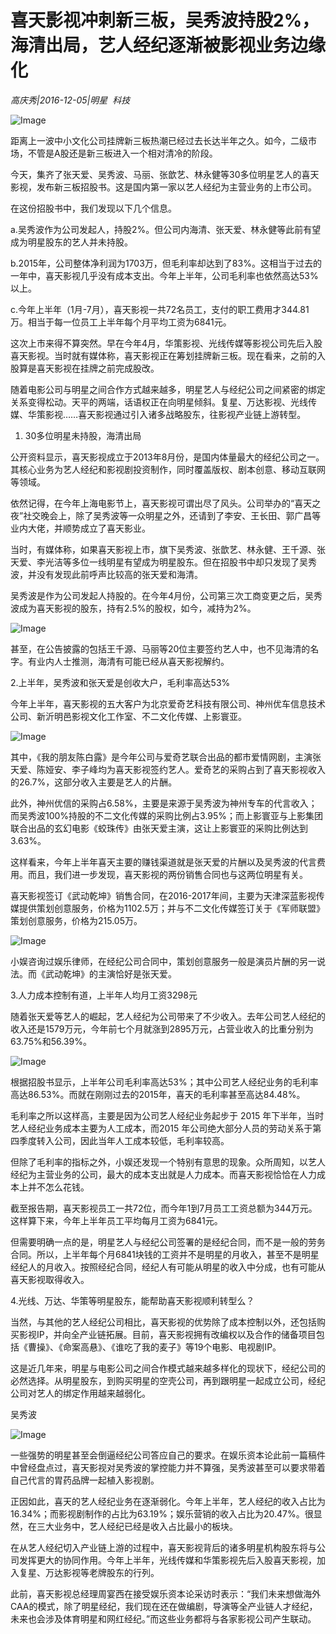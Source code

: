 # 喜天影视冲刺新三板，吴秀波持股2%，海清出局，艺人经纪逐渐被影视业务边缘化

*高庆秀|2016-12-05|明星 
                                                科技*

![Image](http://static.ylzbl.com/uploads/ueditor/php/upload/image/20170724/1500889276249831.jpeg)

距离上一波中小文化公司挂牌新三板热潮已经过去长达半年之久。如今，二级市场，不管是A股还是新三板进入一个相对清冷的阶段。

今天，集齐了张天爱、吴秀波、马丽、张歆艺、林永健等30多位明星艺人的喜天影视，发布新三板招股书。这是国内第一家以艺人经纪为主营业务的上市公司。

在这份招股书中，我们发现以下几个信息。

a.吴秀波作为公司发起人，持股2%。但公司内海清、张天爱、林永健等此前有望成为明星股东的艺人并未持股。

b.2015年，公司整体净利润为1703万，但毛利率却达到了83%。这相当于过去的一年中，喜天影视几乎没有成本支出。今年上半年，公司毛利率也依然高达53%以上。

c.今年上半年（1月-7月），喜天影视一共72名员工，支付的职工费用才344.81万。相当于每一位员工上半年每个月平均工资为6841元。

这次上市来得不算突然。早在今年4月，华策影视、光线传媒等影视公司先后入股喜天影视。当时就有媒体称，喜天影视正在筹划挂牌新三板。现在看来，之前的入股算是喜天影视在挂牌之前完成股改。

随着电影公司与明星之间合作方式越来越多，明星艺人与经纪公司之间紧密的绑定关系变得松动。天平的两端，话语权正在向明星倾斜。复星、万达影视、光线传媒、华策影视……喜天影视通过引入诸多战略股东，往影视产业链上游转型。

1. 30多位明星未持股，海清出局

公开资料显示，喜天影视成立于2013年8月份，是国内体量最大的经纪公司之一。其核心业务为艺人经纪和影视剧投资制作，同时覆盖版权、剧本创意、移动互联网等领域。

依然记得，在今年上海电影节上，喜天影视可谓出尽了风头。公司举办的“喜天之夜”社交晚会上，除了吴秀波等一众明星之外，还请到了李安、王长田、郭广昌等业内大佬，并顺势成立了喜天影业。

当时，有媒体称，如果喜天影视上市，旗下吴秀波、张歆艺、林永健、王千源、张天爱、李光洁等多位一线明星有望成为明星股东。但在招股书中却只发现了吴秀波，并没有发现此前呼声比较高的张天爱和海清。

吴秀波是作为公司发起人持股的。在今年4月份，公司第三次工商变更之后，吴秀波成为喜天影视的股东，持有2.5%的股权，如今，减持为2%。

![Image](http://p3.pstatp.com/large/2ee700032a4398ecc62a)

甚至，在公告披露的包括王千源、马丽等20位主要签约艺人中，也不见海清的名字。有业内人士推测，海清有可能已经从喜天影视解约。

2.上半年，吴秀波和张天爱是创收大户，毛利率高达53%

今年上半年，喜天影视的五大客户为北京爱奇艺科技有限公司、神州优车信息技术公司、新沂明邑影视文化工作室、不二文化传媒、上影寰亚。

![Image](http://p1.pstatp.com/large/2ede00033ecc576874e9)

其中，《我的朋友陈白露》是今年公司与爱奇艺联合出品的都市爱情网剧，主演张天爱、陈娅安、李子峰均为喜天影视签约艺人。爱奇艺的采购占到了喜天影视收入的26.7%，这部分收入主要是艺人的片酬。

此外，神州优信的采购占6.58%，主要是来源于吴秀波为神州专车的代言收入；而吴秀波100%持股的不二文化传媒的采购比例占3.95%；而上影寰亚与上影集团联合出品的玄幻电影《蛟珠传》由张天爱主演，这让上影寰亚的采购比例达到3.63%。

这样看来，今年上半年喜天主要的赚钱渠道就是张天爱的片酬以及吴秀波的代言费用。而且，我们进一步发现，喜天影视的两份销售合同也与这两位明星有关。

喜天影视签订《武动乾坤》销售合同，在2016-2017年间，主要为天津深蓝影视传媒提供策划创意服务，价格为1102.5万；并与不二文化传媒签订关于《军师联盟》策划创意服务，价格为215.05万。

![Image](http://p9.pstatp.com/large/31ba00031cdef251b69c)

小娱咨询过娱乐律师，在经纪公司合同中，策划创意服务一般是演员片酬的另一说法。而《武动乾坤》的主演恰好是张天爱。

3.人力成本控制有道，上半年人均月工资3298元

随着张天爱等艺人的崛起，艺人经纪为公司带来了不少收入。去年公司艺人经纪的收入还是1579万元，今年前七个月就涨到2895万元，占营业收入的比重分别为63.75%和56.39%。

![Image](http://p9.pstatp.com/large/31ba00031cdd494e7e0a)

根据招股书显示，上半年公司毛利率高达53%；其中公司艺人经纪业务的毛利率高达86.53%。而就在刚刚过去的2015年，喜天的毛利率甚至高达84.48%。

毛利率之所以这样高，主要是因为公司艺人经纪业务起步于 2015 年下半年，当时艺人经纪业务成本主要为人工成本，而2015 年公司绝大部分人员的劳动关系于第四季度转入公司，因此当年人工成本较低，毛利率较高。

但除了毛利率的指标之外，小娱还发现一个特别有意思的现象。众所周知，以艺人经纪为主营业务的公司，最大的成本支出就是人力成本。而喜天影视恰恰在人力成本上并不怎么花钱。

截至报告期，喜天影视员工一共72位，而今年1到7月员工工资总额为344万元。这样算下来，今年上半年员工平均每月工资为6841元。

但需要明确一点的是，明星艺人与经纪公司签署的是经纪合同，而不是一般的劳务合同。所以，上半年每个月6841块钱的工资并不是明星的月收入，甚至不是明星经纪人的月收入。按照经纪合同，经纪人有可能从明星的收入中分成，也有可能从喜天影视取得收入。

4.光线、万达、华策等明星股东，能帮助喜天影视顺利转型么？

当然，与其他的艺人经纪公司相比，喜天影视的优势除了成本控制以外，还包括购买影视IP，并向全产业链拓展。目前，喜天影视拥有改编权以及合作的储备项目包括《曹操》、《命案高悬》、《谁吃了我的麦子》等19个电影、电视剧IP。

这是近几年来，明星与电影公司之间合作模式越来越多样化的现状下，经纪公司的必然选择。从明星股东，到购买明星的空壳公司，再到跟明星一起成立公司，经纪公司对艺人的绑定作用越来越弱化。

吴秀波

![Image](http://static.ylzbl.com/uploads/ueditor/php/upload/image/20170724/1500889318531085.jpeg)

一些强势的明星甚至会倒逼经纪公司答应自己的要求。在娱乐资本论此前一篇稿件中曾经盘点过，喜天影视对吴秀波的掌控能力并不算强，吴秀波甚至可以要求带着自己代言的胃药品牌一起植入影视剧。

正因如此，喜天的艺人经纪业务在逐渐弱化。今年上半年，艺人经纪的收入占比为16.34%；而影视剧制作的占比为63.19%；娱乐营销的收入占比为20.47%。很显然，在三大业务中，艺人经纪已经是收入占比最小的板块。

在从艺人经纪切入产业链上游的过程中，喜天影视背后的诸多明星机构股东将与公司发挥更大的协同作用。今年上半年，光线传媒和华策影视先后入股喜天影视，加入复星、万达影视等老牌股东的行列。

此前，喜天影视总经理周宴西在接受娱乐资本论采访时表示：“我们未来想做海外CAA的模式，除了明星经纪，我们现在还在做编剧，导演等全产业链人才经纪，未来也会涉及体育明星和网红经纪。”而这些业务都将与各家影视公司产生联动。

